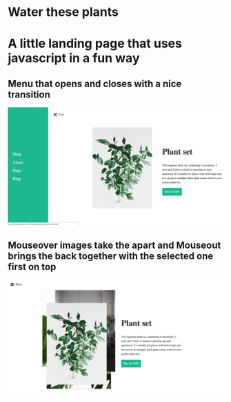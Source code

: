 # Water these plants


# A little landing page that uses javascript in a fun way

## Menu that opens and closes with a nice transition
![alt text](assets/image1.png)

## Mouseover images take the apart and Mouseout brings the back together with the selected one first on top
![alt text](assets/image2.png)
